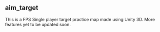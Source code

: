 ## aim_target
This is a FPS Single player target practice map made using Unity 3D. More features yet to be updated soon.
